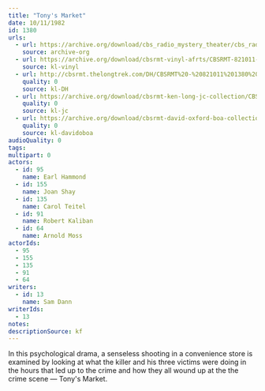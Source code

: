 ```yaml
---
title: "Tony's Market"
date: 10/11/1982
id: 1380
urls: 
  - url: https://archive.org/download/cbs_radio_mystery_theater/cbs_radio_mystery_theater-1351-1399.zip/cbs_radio_mystery_theater-1351-1399%2Fcbsrmt_1380_tonys_market.mp3
    source: archive-org
  - url: https://archive.org/download/cbsrmt-vinyl-afrts/CBSRMT-821011-1380-Tonys-Market_afrts.mp3
    source: kl-vinyl
  - url: http://cbsrmt.thelongtrek.com/DH/CBSRMT%20-%20821011%201380%20Tony%27s%20Market_dh.mp3
    quality: 0
    source: kl-DH
  - url: https://archive.org/download/cbsrmt-ken-long-jc-collection/CBSRMT - 821011 1380 Tony 's Market vbr jt_jc.mp3
    quality: 0
    source: kl-jc
  - url: https://archive.org/download/cbsrmt-david-oxford-boa-collection/CBSRMT-821011-1380-Tony's-Market-(AFRTS)-(256-44)-{BoA}.mp3
    quality: 0
    source: kl-davidoboa
audioQuality: 0
tags: 
multipart: 0
actors:  
  - id: 95
    name: Earl Hammond  
  - id: 155
    name: Joan Shay  
  - id: 135
    name: Carol Teitel  
  - id: 91
    name: Robert Kaliban  
  - id: 64
    name: Arnold Moss
actorIds:  
  - 95  
  - 155  
  - 135  
  - 91  
  - 64
writers:  
  - id: 13
    name: Sam Dann
writerIds:  
  - 13
notes: 
descriptionSource: kf
---
```

In this psychological drama, a senseless shooting in a convenience store is examined by looking at what the killer and his three victims were doing in the hours that led up to the crime and how they all wound up at the the crime scene — Tony's Market.